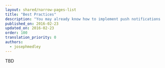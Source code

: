 ```yaml
---
layout: shared/narrow-pages-list
title: "Best Practices"
description: "You may already know how to implement push notifications. Are you using them well? Could you be using them better?"
published_on: 2016-02-23
updated_on: 2016-02-23
order: 100
translation_priority: 0
authors:
  - josephmedley
---
```


<p class="intro">
TBD
</p>